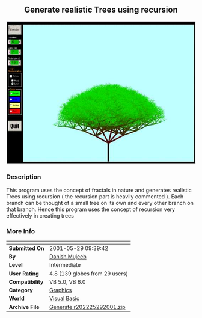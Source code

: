﻿<div align="center">

## Generate realistic Trees using recursion

<img src="PIC20015291259223506.jpg">
</div>

### Description

This program uses the concept of fractals in nature and generates realistic Trees using recursion ( the recursion part is heavily commented ). Each branch can be thought of a small tree on its own and every other branch on that branch. Hence this program uses the concept of recursion very effectively in creating trees
 
### More Info
 


<span>             |<span>
---                |---
**Submitted On**   |2001-05-29 09:39:42
**By**             |[Danish Mujeeb](https://github.com/Planet-Source-Code/PSCIndex/blob/master/ByAuthor/danish-mujeeb.md)
**Level**          |Intermediate
**User Rating**    |4.8 (139 globes from 29 users)
**Compatibility**  |VB 5\.0, VB 6\.0
**Category**       |[Graphics](https://github.com/Planet-Source-Code/PSCIndex/blob/master/ByCategory/graphics__1-46.md)
**World**          |[Visual Basic](https://github.com/Planet-Source-Code/PSCIndex/blob/master/ByWorld/visual-basic.md)
**Archive File**   |[Generate r202225292001\.zip](https://github.com/Planet-Source-Code/danish-mujeeb-generate-realistic-trees-using-recursion__1-23556/archive/master.zip)








